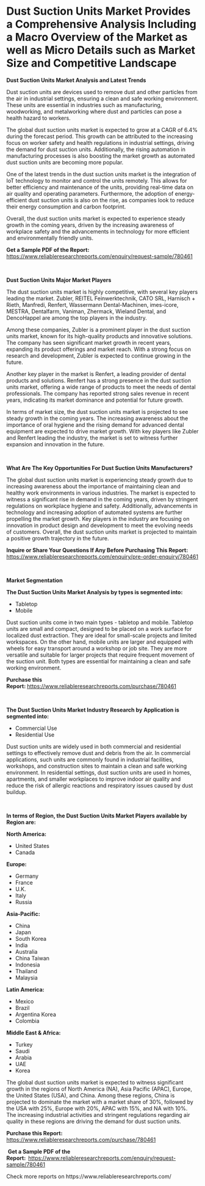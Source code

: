 <p><h1>Dust Suction Units Market Provides a Comprehensive Analysis Including a Macro Overview of the Market as well as Micro Details such as Market Size and Competitive Landscape</h1></p><p><strong>Dust Suction Units Market Analysis and Latest Trends</strong></p>
<p><p>Dust suction units are devices used to remove dust and other particles from the air in industrial settings, ensuring a clean and safe working environment. These units are essential in industries such as manufacturing, woodworking, and metalworking where dust and particles can pose a health hazard to workers.</p><p>The global dust suction units market is expected to grow at a CAGR of 6.4% during the forecast period. This growth can be attributed to the increasing focus on worker safety and health regulations in industrial settings, driving the demand for dust suction units. Additionally, the rising automation in manufacturing processes is also boosting the market growth as automated dust suction units are becoming more popular.</p><p>One of the latest trends in the dust suction units market is the integration of IoT technology to monitor and control the units remotely. This allows for better efficiency and maintenance of the units, providing real-time data on air quality and operating parameters. Furthermore, the adoption of energy-efficient dust suction units is also on the rise, as companies look to reduce their energy consumption and carbon footprint.</p><p>Overall, the dust suction units market is expected to experience steady growth in the coming years, driven by the increasing awareness of workplace safety and the advancements in technology for more efficient and environmentally friendly units.</p></p>
<p><strong>Get a Sample PDF of the Report:&nbsp;</strong> <a href="https://www.reliableresearchreports.com/enquiry/request-sample/780461">https://www.reliableresearchreports.com/enquiry/request-sample/780461</a></p>
<p>&nbsp;</p>
<p><strong>Dust Suction Units Major Market Players</strong></p>
<p><p>The dust suction units market is highly competitive, with several key players leading the market. Zubler, REITEL Feinwerktechnik, CATO SRL, Harnisch + Rieth, Manfredi, Renfert, Wassermann Dental-Machinen, imes-icore, MESTRA, Dentalfarm, Vaniman, Zhermack, Wieland Dental, and DencoHappel are among the top players in the industry.</p><p>Among these companies, Zubler is a prominent player in the dust suction units market, known for its high-quality products and innovative solutions. The company has seen significant market growth in recent years, expanding its product offerings and market reach. With a strong focus on research and development, Zubler is expected to continue growing in the future.</p><p>Another key player in the market is Renfert, a leading provider of dental products and solutions. Renfert has a strong presence in the dust suction units market, offering a wide range of products to meet the needs of dental professionals. The company has reported strong sales revenue in recent years, indicating its market dominance and potential for future growth.</p><p>In terms of market size, the dust suction units market is projected to see steady growth in the coming years. The increasing awareness about the importance of oral hygiene and the rising demand for advanced dental equipment are expected to drive market growth. With key players like Zubler and Renfert leading the industry, the market is set to witness further expansion and innovation in the future.</p></p>
<p>&nbsp;</p>
<p><strong>What Are The Key Opportunities For Dust Suction Units Manufacturers?</strong></p>
<p><p>The global dust suction units market is experiencing steady growth due to increasing awareness about the importance of maintaining clean and healthy work environments in various industries. The market is expected to witness a significant rise in demand in the coming years, driven by stringent regulations on workplace hygiene and safety. Additionally, advancements in technology and increasing adoption of automated systems are further propelling the market growth. Key players in the industry are focusing on innovation in product design and development to meet the evolving needs of customers. Overall, the dust suction units market is projected to maintain a positive growth trajectory in the future.</p></p>
<p><strong>Inquire or Share Your Questions If Any Before Purchasing This Report:</strong> <a href="https://www.reliableresearchreports.com/enquiry/pre-order-enquiry/780461">https://www.reliableresearchreports.com/enquiry/pre-order-enquiry/780461</a></p>
<p>&nbsp;</p>
<p><strong>Market Segmentation</strong></p>
<p><strong>The Dust Suction Units Market Analysis by types is segmented into:</strong></p>
<p><ul><li>Tabletop</li><li>Mobile</li></ul></p>
<p><p>Dust suction units come in two main types - tabletop and mobile. Tabletop units are small and compact, designed to be placed on a work surface for localized dust extraction. They are ideal for small-scale projects and limited workspaces. On the other hand, mobile units are larger and equipped with wheels for easy transport around a workshop or job site. They are more versatile and suitable for larger projects that require frequent movement of the suction unit. Both types are essential for maintaining a clean and safe working environment.</p></p>
<p><strong>Purchase this Report:&nbsp;</strong><a href="https://www.reliableresearchreports.com/purchase/780461">https://www.reliableresearchreports.com/purchase/780461</a></p>
<p>&nbsp;</p>
<p><strong>The Dust Suction Units Market Industry Research by Application is segmented into:</strong></p>
<p><ul><li>Commercial Use</li><li>Residential Use</li></ul></p>
<p><p>Dust suction units are widely used in both commercial and residential settings to effectively remove dust and debris from the air. In commercial applications, such units are commonly found in industrial facilities, workshops, and construction sites to maintain a clean and safe working environment. In residential settings, dust suction units are used in homes, apartments, and smaller workplaces to improve indoor air quality and reduce the risk of allergic reactions and respiratory issues caused by dust buildup.</p></p>
<p>&nbsp;</p>
<p><strong>In terms of Region, the Dust Suction Units Market Players available by Region are:</strong></p>
<p>
    <p> <strong> North America: </strong>
        <ul>
            <li>United States</li>
            <li>Canada</li>
        </ul>
        </p> 
    <p> <strong> Europe: </strong>
        <ul>
            <li>Germany</li>
            <li>France</li>
            <li>U.K.</li>
            <li>Italy</li>
            <li>Russia</li>
        </ul>
        </p> 
    <p> <strong> Asia-Pacific: </strong>
        <ul>
            <li>China</li>
            <li>Japan</li>
            <li>South Korea</li>
            <li>India</li>
            <li>Australia</li>
            <li>China Taiwan</li>
            <li>Indonesia</li>
            <li>Thailand</li>
            <li>Malaysia</li>
        </ul>
        </p> 
    <p> <strong> Latin America: </strong>
        <ul>
            <li>Mexico</li>
            <li>Brazil</li>
            <li>Argentina Korea</li>
            <li>Colombia</li>
        </ul>
        </p> 
    <p> <strong> Middle East & Africa: </strong>
        <ul>
            <li>Turkey</li>
            <li>Saudi</li>
            <li>Arabia</li>
            <li>UAE</li>
            <li>Korea</li>
        </ul>
    </p>
    </p>
<p><p>The global dust suction units market is expected to witness significant growth in the regions of North America (NA), Asia Pacific (APAC), Europe, the United States (USA), and China. Among these regions, China is projected to dominate the market with a market share of 30%, followed by the USA with 25%, Europe with 20%, APAC with 15%, and NA with 10%. The increasing industrial activities and stringent regulations regarding air quality in these regions are driving the demand for dust suction units.</p></p>
<p><strong>Purchase this Report: </strong><a href="https://www.reliableresearchreports.com/purchase/780461">https://www.reliableresearchreports.com/purchase/780461</a></p>
<p>&nbsp;<strong>Get a Sample PDF of the Report:&nbsp;&nbsp;</strong><a href="https://www.reliableresearchreports.com/enquiry/request-sample/780461">https://www.reliableresearchreports.com/enquiry/request-sample/780461</a></p>
<p><strong></strong></p>
<p>Check more reports on https://www.reliableresearchreports.com/</p>